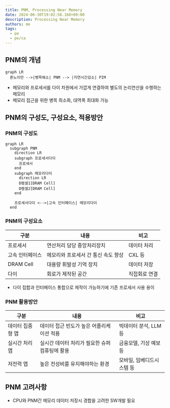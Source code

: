 ```yaml
---
title: PNM, Processing Near Memory
date: 2024-06-30T19:02:58.168+09:00
description: Processing Near Memory
authors: me
tags:
  - pe
  - pe/ca
---
```


## PNM의 개념

```mermaid
graph LR
  폰노이만 -->|병목해소| PNM --> |지연시간감소| PIM
```

- 메모리와 프로세서를 다이 차원에서 가깝게 연결하여 별도의 논리연산을 수행하는 메모리
- 메모리 접근을 위한 병목 최소화, 대역폭 최대화 가능

## PNM의 구성도, 구성요소, 적용방안

### PNM의 구성도

```mermaid
graph LR
  subgraph PNM
    direction LR
    subgraph 프로세서다이
      프로세서
    end
    subgraph 메모리다이
      direction LR
      D램셀1[DRAM Cell]
      D램셀2[DRAM Cell]
    end

    프로세서다이 <-->|고속 인터페이스| 메모리다이
  end
```

### PNM의 구성요소

| 구분 | 내용 | 비고 |
| --- | --- | --- |
| 프로세서  |연산처리 담당 중앙처리장치 | 데이터 처리 |
| 고속 인터페이스 | 메모리와 프로세서 간 통신 속도 향상 | CXL 등 |
| DRAM Cell | 대용량 휘발성 기억 장치 | 데이터 저장 |
| 다이 | 회로가 제작된 공간 | 직접회로 연결 |

- 다이 접합과 인터페이스 통합으로 제작이 가능하기에 기존 프로세서 사용 용이

### PNM 활용방안

| 구분 | 내용 | 비고 |
| --- | --- | --- |
| 데이터 집중형 앱 | 데이터 접근 빈도가 높은 어플리케이션 적용 | 빅데이터 분석, LLM 등 |
| 실시간 처리 앱 | 실시간 데이터 처리가 필요한 슈퍼컴퓨팅에 활용 | 금융모델, 기상 예보 등 |
| 저전력 앱 | 높은 전성비를 유지해야하는 환경 | 모바일, 임베디드시스템 등 |

## PNM 고려사항

- CPU와 PNM간 메모리 데이터 저장시 경합을 고려한 SW개발 필요
